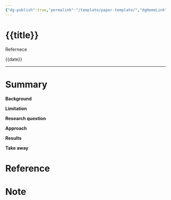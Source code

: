 ```yaml
---
{"dg-publish":true,"permalink":"/template/paper-template/","dgHomeLink":true,"dgPassFrontmatter":false}
---
```




# {{title}}
Refernece

{{date}}

---

# Summary
**Background**

**Limitation**

**Research question**

**Approach**

**Results**

**Take away**


# Reference


# Note